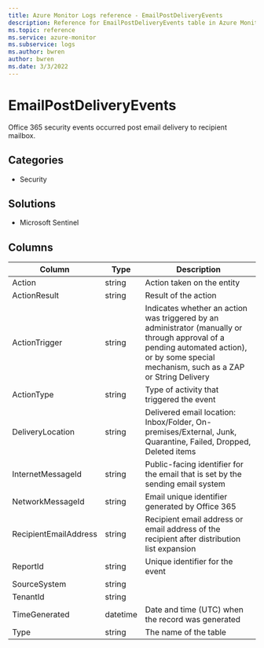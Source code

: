```yaml
---
title: Azure Monitor Logs reference - EmailPostDeliveryEvents
description: Reference for EmailPostDeliveryEvents table in Azure Monitor Logs.
ms.topic: reference
ms.service: azure-monitor
ms.subservice: logs
ms.author: bwren
author: bwren
ms.date: 3/3/2022
---
```


# EmailPostDeliveryEvents

 Office 365 security events occurred post email delivery to recipient mailbox.

## Categories

- Security
## Solutions

- Microsoft Sentinel




## Columns

| Column | Type | Description |
| --- | --- | --- |
| Action | string | Action taken on the entity |
| ActionResult | string | Result of the action |
| ActionTrigger | string | Indicates whether an action was triggered by an administrator (manually or through approval of a pending automated action), or by some special mechanism, such as a ZAP or String Delivery |
| ActionType | string | Type of activity that triggered the event |
| DeliveryLocation | string | Delivered email location: Inbox/Folder, On-premises/External, Junk, Quarantine, Failed, Dropped, Deleted items |
| InternetMessageId | string | Public-facing identifier for the email that is set by the sending email system |
| NetworkMessageId | string | Email unique identifier generated by Office 365 |
| RecipientEmailAddress | string | Recipient email address or email address of the recipient after distribution list expansion |
| ReportId | string | Unique identifier for the event |
| SourceSystem | string |  |
| TenantId | string |  |
| TimeGenerated | datetime | Date and time (UTC) when the record was generated |
| Type | string | The name of the table |
